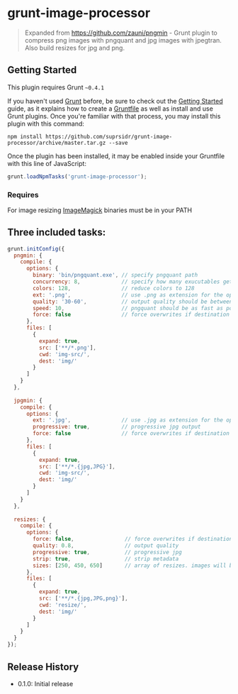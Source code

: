 # grunt-image-processor

> Expanded from https://github.com/zauni/pngmin - Grunt plugin to compress png images with pngquant and jpg images with jpegtran. Also build resizes for jpg and png.

## Getting Started
This plugin requires Grunt `~0.4.1`

If you haven't used [Grunt](http://gruntjs.com/) before, be sure to check out the [Getting Started](http://gruntjs.com/getting-started) guide, as it explains how to create a [Gruntfile](http://gruntjs.com/sample-gruntfile) as well as install and use Grunt plugins. Once you're familiar with that process, you may install this plugin with this command:

```shell
npm install https://github.com/suprsidr/grunt-image-processor/archive/master.tar.gz --save
```

Once the plugin has been installed, it may be enabled inside your Gruntfile with this line of JavaScript:

```js
grunt.loadNpmTasks('grunt-image-processor');
```

### Requires
For image resizing [ImageMagick](http://www.imagemagick.org/script/binary-releases.php#windows) binaries must be in your PATH


## Three included tasks:

```js
grunt.initConfig({
  pngmin: {
    compile: {
      options: {
        binary: 'bin/pngquant.exe', // specify pngquant path
        concurrency: 8,             // specify how many exucutables get spawned in parallel
        colors: 128,                // reduce colors to 128
        ext: '.png',                // use .png as extension for the optimized files default: -opt.png
        quality: '30-60',           // output quality should be between 65 and 80 like jpeg quality
        speed: 10,                  // pngquant should be as fast as possible
        force: false                // force overwrites if destination file exists - very expensive    
      },
      files: [
        {
          expand: true,
          src: ['**/*.png'],
          cwd: 'img-src/',
          dest: 'img/'
        }
      ]
    }
  },
  
  jpgmin: {
    compile: {
      options: {
        ext: '.jpg',                // use .jpg as extension for the optimized files default: -opt.jpg
        progressive: true,          // progressive jpg output
        force: false                // force overwrites if destination file exists - very expensive    
      },
      files: [
        {
          expand: true,
          src: ['**/*.{jpg,JPG}'],
          cwd: 'img-src/',
          dest: 'img/'
        }
      ]
    }
  },
  
  resizes: {
    compile: {
      options: {
        force: false,                // force overwrites if destination file exists - very expensive
        quality: 0.8,                // output quality
        progressive: true,           // progressive jpg
        strip: true,                 // strip metadata
        sizes: [250, 450, 650]       // array of resizes. images will be named image-250.jpg, image-450.jpg, image-650.jpg...
      },
      files: [
        {
          expand: true,
          src: ['**/*.{jpg,JPG,png}'],
          cwd: 'resize/',
          dest: 'img/'
        }
      ]
    }
  }
});
```

## Release History
- 0.1.0: Initial release

